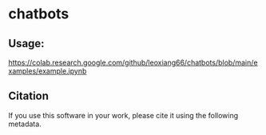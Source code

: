 # chatbots

## Usage:
https://colab.research.google.com/github/leoxiang66/chatbots/blob/main/examples/example.ipynb

## Citation
If you use this software in your work, please cite it using the following metadata. 
